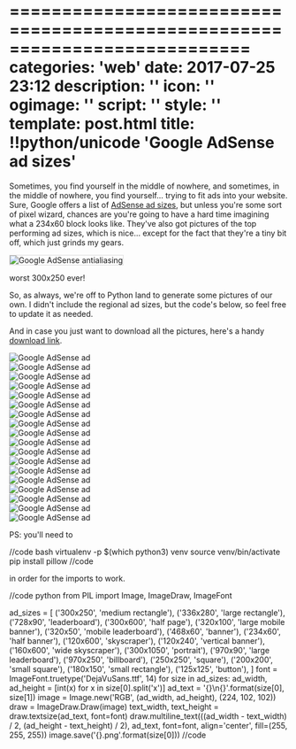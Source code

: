 ===========================================================================
categories: 'web'
date: 2017-07-25 23:12
description: ''
icon: ''
ogimage: ''
script: ''
style: ''
template: post.html
title: !!python/unicode 'Google AdSense ad sizes'
===========================================================================

<style>
  .img-full {
    border: 1px solid #ddd;
  }
</style>

Sometimes, you find yourself in the middle of nowhere, and sometimes, in the middle of nowhere, you find yourself... trying to fit ads into your website. Sure, Google offers a list of <a href="https://support.google.com/adsense/answer/6002621?hl=en" target="_blank">AdSense ad sizes</a>, but unless you're some sort of pixel wizard, chances are you're going to have a hard time imagining what a 234x60 block looks like. They've also got pictures of the top performing ad sizes, which is nice... except for the fact that they're a tiny bit off, which just grinds my gears.

<img class="img-full" src="adsense-antialiasing.png" alt="Google AdSense antialiasing">
<p class="caption">worst 300x250 ever!</p>

So, as always, we're off to Python land to generate some pictures of our own. I didn't include the regional ad sizes, but the code's below, so feel free to update it as needed.

And in case you just want to download all the pictures, here's a handy [download link](adsense-ads.zip).


<img src="300x250.png" alt="Google AdSense ad">
<br>
<img src="336x280.png" alt="Google AdSense ad">
<br>
<img src="728x90.png" alt="Google AdSense ad">
<br>
<img src="300x600.png" alt="Google AdSense ad">
<br>
<img src="320x100.png" alt="Google AdSense ad">
<br>
<img src="320x50.png" alt="Google AdSense ad">
<br>
<img src="468x60.png" alt="Google AdSense ad">
<br>
<img src="234x60.png" alt="Google AdSense ad">
<br>
<img src="120x600.png" alt="Google AdSense ad">
<br>
<img src="120x240.png" alt="Google AdSense ad">
<br>
<img src="160x600.png" alt="Google AdSense ad">
<br>
<img src="300x1050.png" alt="Google AdSense ad">
<br>
<img src="970x90.png" alt="Google AdSense ad">
<br>
<img src="970x250.png" alt="Google AdSense ad">
<br>
<img src="250x250.png" alt="Google AdSense ad">
<br>
<img src="200x200.png" alt="Google AdSense ad">
<br>
<img src="180x150.png" alt="Google AdSense ad">
<br>
<img src="125x125.png" alt="Google AdSense ad">

PS: you'll need to

//code bash
virtualenv -p $(which python3) venv
source venv/bin/activate
pip install pillow
//code

in order for the imports to work.

//code python
from PIL import Image, ImageDraw, ImageFont


ad_sizes = [
    ('300x250', 'medium rectangle'),
    ('336x280', 'large rectangle'),
    ('728x90', 'leaderboard'),
    ('300x600', 'half page'),
    ('320x100', 'large mobile banner'),
    ('320x50', 'mobile leaderboard'),
    ('468x60', 'banner'),
    ('234x60', 'half banner'),
    ('120x600', 'skyscraper'),
    ('120x240', 'vertical banner'),
    ('160x600', 'wide skyscraper'),
    ('300x1050', 'portrait'),
    ('970x90', 'large leaderboard'),
    ('970x250', 'billboard'),
    ('250x250', 'square'),
    ('200x200', 'small square'),
    ('180x150', 'small rectangle'),
    ('125x125', 'button'),
]
font = ImageFont.truetype('DejaVuSans.ttf', 14)
for size in ad_sizes:
    ad_width, ad_height = [int(x) for x in size[0].split('x')]
    ad_text = '{}\n{}'.format(size[0], size[1])
    image = Image.new('RGB', (ad_width, ad_height), (224, 102, 102))
    draw = ImageDraw.Draw(image)
    text_width, text_height = draw.textsize(ad_text, font=font)
    draw.multiline_text(((ad_width - text_width) / 2, (ad_height - text_height) / 2), ad_text, font=font, align='center', fill=(255, 255, 255))
    image.save('{}.png'.format(size[0]))
//code
